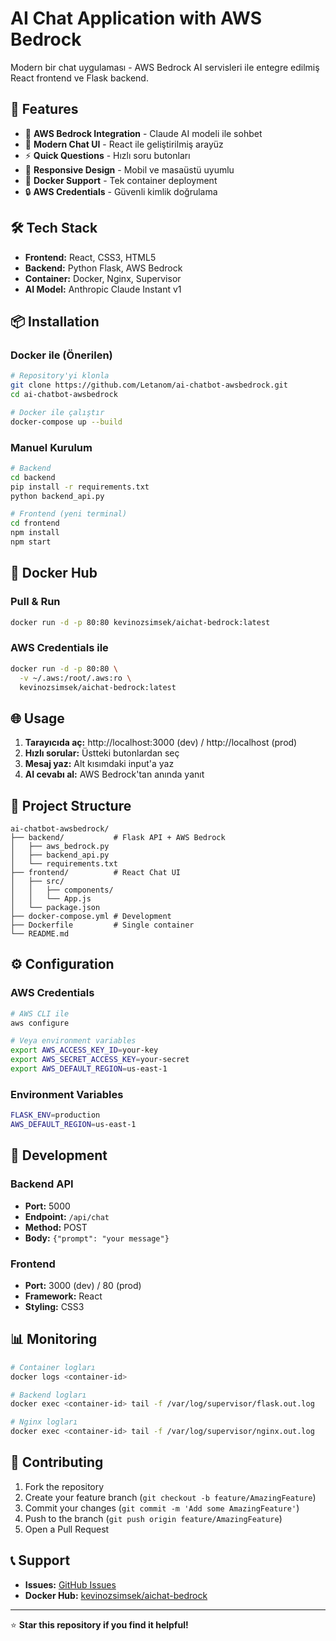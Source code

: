# AI Chat Application with AWS Bedrock

Modern bir chat uygulaması - AWS Bedrock AI servisleri ile entegre edilmiş React frontend ve Flask backend.

## 🚀 Features

- 🤖 **AWS Bedrock Integration** - Claude AI modeli ile sohbet
- 💬 **Modern Chat UI** - React ile geliştirilmiş arayüz
- ⚡ **Quick Questions** - Hızlı soru butonları
- 📱 **Responsive Design** - Mobil ve masaüstü uyumlu
- 🐳 **Docker Support** - Tek container deployment
- 🔒 **AWS Credentials** - Güvenli kimlik doğrulama

## 🛠️ Tech Stack

- **Frontend:** React, CSS3, HTML5
- **Backend:** Python Flask, AWS Bedrock
- **Container:** Docker, Nginx, Supervisor
- **AI Model:** Anthropic Claude Instant v1

## 📦 Installation

### Docker ile (Önerilen)

```bash
# Repository'yi klonla
git clone https://github.com/Letanom/ai-chatbot-awsbedrock.git
cd ai-chatbot-awsbedrock

# Docker ile çalıştır
docker-compose up --build
```

### Manuel Kurulum

```bash
# Backend
cd backend
pip install -r requirements.txt
python backend_api.py

# Frontend (yeni terminal)
cd frontend
npm install
npm start
```

## 🐳 Docker Hub

### Pull & Run
```bash
docker run -d -p 80:80 kevinozsimsek/aichat-bedrock:latest
```

### AWS Credentials ile
```bash
docker run -d -p 80:80 \
  -v ~/.aws:/root/.aws:ro \
  kevinozsimsek/aichat-bedrock:latest
```

## 🌐 Usage

1. **Tarayıcıda aç:** http://localhost:3000 (dev) / http://localhost (prod)
2. **Hızlı sorular:** Üstteki butonlardan seç
3. **Mesaj yaz:** Alt kısımdaki input'a yaz
4. **AI cevabı al:** AWS Bedrock'tan anında yanıt

## 📁 Project Structure

```
ai-chatbot-awsbedrock/
├── backend/           # Flask API + AWS Bedrock
│   ├── aws_bedrock.py
│   ├── backend_api.py
│   └── requirements.txt
├── frontend/          # React Chat UI
│   ├── src/
│   │   ├── components/
│   │   └── App.js
│   └── package.json
├── docker-compose.yml # Development
├── Dockerfile         # Single container
└── README.md
```

## ⚙️ Configuration

### AWS Credentials
```bash
# AWS CLI ile
aws configure

# Veya environment variables
export AWS_ACCESS_KEY_ID=your-key
export AWS_SECRET_ACCESS_KEY=your-secret
export AWS_DEFAULT_REGION=us-east-1
```

### Environment Variables
```bash
FLASK_ENV=production
AWS_DEFAULT_REGION=us-east-1
```

## 🔧 Development

### Backend API
- **Port:** 5000
- **Endpoint:** `/api/chat`
- **Method:** POST
- **Body:** `{"prompt": "your message"}`

### Frontend
- **Port:** 3000 (dev) / 80 (prod)
- **Framework:** React
- **Styling:** CSS3

## 📊 Monitoring

```bash
# Container logları
docker logs <container-id>

# Backend logları
docker exec <container-id> tail -f /var/log/supervisor/flask.out.log

# Nginx logları
docker exec <container-id> tail -f /var/log/supervisor/nginx.out.log
```

## 🤝 Contributing

1. Fork the repository
2. Create your feature branch (`git checkout -b feature/AmazingFeature`)
3. Commit your changes (`git commit -m 'Add some AmazingFeature'`)
4. Push to the branch (`git push origin feature/AmazingFeature`)
5. Open a Pull Request


## 📞 Support

- **Issues:** [GitHub Issues](https://github.com/Letanom/ai-chatbot-awsbedrock/issues)
- **Docker Hub:** [kevinozsimsek/aichat-bedrock](https://hub.docker.com/r/kevinozsimsek/aichat-bedrock)

---

⭐ **Star this repository if you find it helpful!** 
